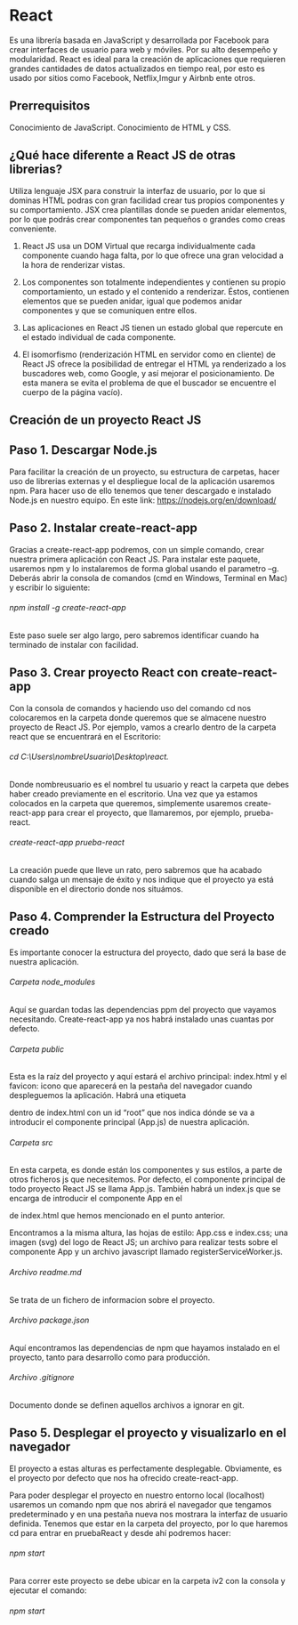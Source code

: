 # React 
Es una librería basada en JavaScript y desarrollada por Facebook para crear interfaces de usuario para web y móviles. Por su alto desempeño y modularidad. React es ideal para la creación de aplicaciones que requieren grandes cantidades de datos actualizados en tiempo real, por esto es usado por sitios como Facebook, Netflix,Imgur y Airbnb ente otros.

## Prerrequisitos
Conocimiento de JavaScript.
Conocimiento de HTML y CSS.

## ¿Qué hace diferente a React JS de otras librerias?
Utiliza lenguaje JSX para construir la interfaz de usuario, por lo que si dominas HTML podras con gran facilidad crear tus propios componentes y su comportamiento. JSX crea plantillas donde se pueden anidar elementos, por lo que podrás crear componentes tan pequeños o grandes como creas conveniente.

1. React JS usa un DOM Virtual que recarga individualmente cada componente cuando haga falta, por lo que ofrece una gran velocidad a la hora de renderizar vistas.

2. Los componentes son totalmente independientes y contienen su propio comportamiento, un estado y el contenido a renderizar. Éstos,  contienen elementos que se pueden anidar, igual que podemos anidar componentes y que se comuniquen entre ellos.

3. Las aplicaciones en React JS tienen un estado global que repercute en el estado individual de cada componente.

4. El isomorfismo (renderización HTML en servidor como en cliente)  de React JS ofrece la posibilidad de entregar el HTML ya renderizado a los buscadores web, como Google, y así mejorar el posicionamiento. De esta manera se evita el problema de que el buscador se encuentre el cuerpo de la página vacío).

## Creación de un proyecto React JS

## Paso 1. Descargar Node.js
  Para facilitar la creación de un proyecto, su estructura de carpetas, hacer uso de librerias externas y el despliegue local de la           aplicación usaremos npm. Para hacer uso de ello tenemos que tener descargado e instalado Node.js en nuestro equipo.
  En este link: https://nodejs.org/en/download/

## Paso 2. Instalar create-react-app
  Gracias a create-react-app podremos, con un simple comando, crear nuestra primera aplicación con React JS. Para instalar este paquete,   usaremos npm y lo instalaremos de forma global usando el parametro –g.
 Deberás abrir la consola de comandos (cmd en Windows, Terminal en Mac) y escribir lo siguiente:
  ###### npm install -g create-react-app
Este paso suele ser algo largo, pero sabremos identificar cuando ha terminado de instalar con facilidad.

## Paso 3. Crear proyecto React con create-react-app
  Con la consola de comandos y haciendo uso del comando cd nos colocaremos en la carpeta donde queremos que se almacene nuestro proyecto    de React JS. Por ejemplo, vamos a crearlo dentro de la carpeta react que se encuentrará en el Escritorio: 
 ###### cd C:\Users\nombreUsuario\Desktop\react. 
   Donde nombreusuario es el nombrel tu usuario y react la carpeta que debes haber creado previamente en el escritorio.
Una vez que ya estamos colocados en la carpeta que queremos, simplemente usaremos create-react-app para crear el proyecto, que llamaremos, por ejemplo, prueba-react.

###### create-react-app prueba-react

La creación puede que lleve un rato, pero sabremos que ha acabado cuando salga un mensaje de éxito y nos indique que el proyecto ya está disponible en el directorio donde nos situámos.


## Paso 4. Comprender la Estructura del Proyecto creado
  Es importante conocer la estructura del proyecto, dado que será la base de nuestra aplicación.

###### Carpeta node_modules
  Aquí se guardan todas las dependencias ppm del proyecto que vayamos necesitando. Create-react-app ya nos habrá instalado unas cuantas   por defecto.

###### Carpeta public
  Esta es la raíz del proyecto y aquí estará el archivo principal: index.html y el favicon: icono que aparecerá en la pestaña del         navegador cuando despleguemos la aplicación. Habrá una etiqueta <div> dentro de index.html con un id “root” que nos indica dónde se va   a introducir el componente principal (App.js) de nuestra aplicación.
  
###### Carpeta src
  En esta carpeta, es donde están los componentes y sus estilos, a parte de otros ficheros js que necesitemos. Por defecto, el componente principal de todo proyecto React JS se llama App.js. También habrá un index.js que se encarga de introducir el componente App en el <div> de index.html que hemos mencionado en el punto anterior.

  Encontramos a la misma altura, las hojas de estilo: App.css e index.css; una imagen (svg) del logo de React JS; un archivo para realizar tests sobre el componente App y un archivo javascript llamado registerServiceWorker.js.

###### Archivo readme.md
  Se trata de un fichero de informacion sobre el proyecto.

###### Archivo package.json
  Aquí encontramos las dependencias de npm que hayamos instalado en el proyecto, tanto para desarrollo como para producción.

###### Archivo .gitignore
  Documento donde se definen aquellos archivos a ignorar en git.
  

## Paso 5. Desplegar el proyecto y visualizarlo en el navegador
  El proyecto a estas alturas es perfectamente desplegable. Obviamente, es el proyecto por defecto que nos ha ofrecido create-react-app.

  Para poder desplegar el proyecto en nuestro entorno local (localhost) usaremos un comando npm que nos abrirá el navegador que tengamos   predeterminado y en una pestaña nueva nos mostrara la interfaz de usuario definida. Tenemos que estar en la carpeta del proyecto, por   lo que haremos cd para entrar en pruebaReact y desde ahí podremos hacer:

###### npm start


Para correr este proyecto se debe ubicar en la carpeta iv2 con la consola y ejecutar el comando:
###### npm start



